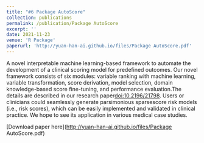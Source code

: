 ```yaml
---
title: "#6 Package AutoScore"
collection: publications
permalink: /publication/Package AutoScore
excerpt: ''
date: 2021-11-23
venue: 'R Package'
paperurl: 'http://yuan-han-ai.github.io/files/Package AutoScore.pdf'
---
```

A novel interpretable machine learning-based framework to automate the development of a clinical scoring model for predefined outcomes. Our novel framework consists of six modules: variable ranking with machine learning, variable transformation, score derivation, model selection, domain knowledge-based score fine-tuning, and performance evaluation.The details are described in our research paper<doi:10.2196/21798>. Users or clinicians could seamlessly generate parsimonious sparsescore risk models (i.e., risk scores), which can be easily implemented and validated in clinical practice. We hope to see its application in various medical case studies.

[Download paper here](http://yuan-han-ai.github.io/files/Package AutoScore.pdf)